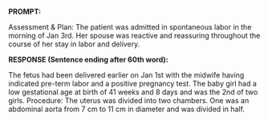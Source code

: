 **PROMPT:**

Assessment & Plan:  The patient was admitted in spontaneous labor in the morning of Jan 3rd. Her spouse was reactive and reassuring throughout the course of her stay in labor and delivery.

**RESPONSE (Sentence ending after 60th word):**

The fetus had been delivered earlier on Jan 1st with the midwife having indicated pre-term labor and a positive pregnancy test. The baby girl had a low gestational age at birth of 41 weeks and 8 days and was the 2nd of two girls. Procedure:  The uterus was divided into two chambers. One was an abdominal aorta from 7 cm to 11 cm in diameter and was divided in half. 